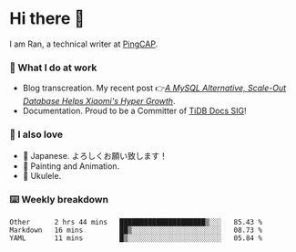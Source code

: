# Hi there 👋

I am Ran, a technical writer at [PingCAP](https://pingcap.com/).

### 📝 What I do at work

- Blog transcreation. My recent post 👉[*A MySQL Alternative, Scale-Out Database Helps Xiaomi's Hyper Growth*](https://pingcap.com/case-studies/a-mysql-alternative-scale-out-database-helps-xiaomi-hyper-growth/).
- Documentation. Proud to be a Committer of [TiDB Docs SIG](https://developer.tidb.io/sig/docs)!

### 🤠 I also love

- 💬 Japanese. よろしくお願い致します！ 
- 🎨 Painting and Animation. 
- 🎸 Ukulele.

### ⌨️ Weekly breakdown

<!--START_SECTION:waka-->
```text
Other      2 hrs 44 mins   █████████████████████▒░░░   85.43 % 
Markdown   16 mins         ██▒░░░░░░░░░░░░░░░░░░░░░░   08.73 % 
YAML       11 mins         █▒░░░░░░░░░░░░░░░░░░░░░░░   05.84 % 
```
<!--END_SECTION:waka-->
